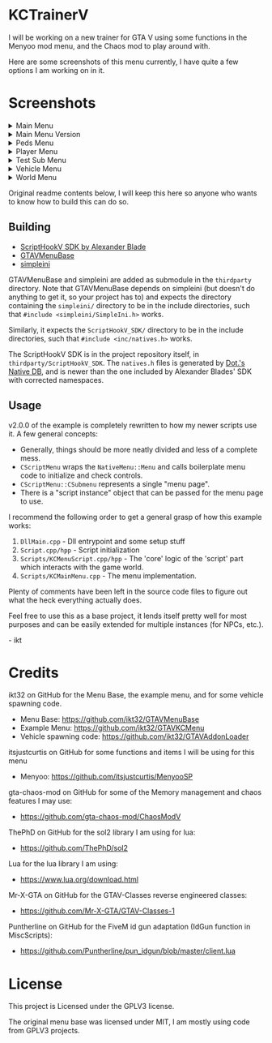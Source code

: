 # KCTrainerV
I will be working on a new trainer for GTA V using some functions in the Menyoo mod menu, and the Chaos mod to play around with.

Here are some screenshots of this menu currently, I have quite a few options I am working on in it.

# Screenshots
<details>
<summary> Main Menu </summary>
<img src=screenshots/Main_Menu.jpg?raw=true>
</details>

<details>
<summary> Main Menu Version </summary>
<img src=screenshots/Main_Menu_Version.jpg?raw=true>
</details>

<details>
<summary> Peds Menu </summary>
<img src=screenshots/Peds_Menu.jpg?raw=true>
</details>

<details>
<summary> Player Menu </summary>
<img src=screenshots/Player_Menu.jpg?raw=true>
</details>

<details>
<summary> Test Sub Menu </summary>
<img src=screenshots/Test_Sub_Menu.jpg?raw=true>
</details>

<details>
<summary> Vehicle Menu </summary>
<img src=screenshots/Vehicle_Menu.jpg?raw=true>
</details>

<details>
<summary> World Menu </summary>
<img src=screenshots/World_Menu.jpg?raw=true>
</details>

Original readme contents below, I will keep this here so anyone who wants to know how to build this can do so.

## Building

* [ScriptHookV SDK by Alexander Blade](http://www.dev-c.com/gtav/scripthookv/)
* [GTAVMenuBase](https://github.com/E66666666/GTAVMenuBase)
* [simpleini](https://github.com/brofield/simpleini)

GTAVMenuBase and simpleini are added as submodule in the `thirdparty` directory.
Note that GTAVMenuBase depends on simpleini (but doesn't do anything to get it, so your project has to)
and expects the directory containing the `simpleini/` directory to be in the include directories,
such that `#include <simpleini/SimpleIni.h>` works.

Similarly, it expects the `ScriptHookV_SDK/` directory to be in the include directories,
such that `#include <inc/natives.h>` works.

The ScriptHookV SDK is in the project repository itself, in `thirdparty/ScriptHookV_SDK`.
The `natives.h` files is generated by [Dot.'s Native DB](https://nativedb.dotindustries.dev/natives),
and is newer than the one included by Alexander Blades' SDK with corrected namespaces.

## Usage

v2.0.0 of the example is completely rewritten to how my newer scripts use it. A few general concepts:

* Generally, things should be more neatly divided and less of a complete mess.
* `CScriptMenu` wraps the `NativeMenu::Menu` and calls boilerplate menu code to initialize and check controls.
* `CScriptMenu::CSubmenu` represents a single "menu page".
* There is a "script instance" object that can be passed for the menu page to use.

I recommend the following order to get a general grasp of how this example works:

1. `DllMain.cpp` - Dll entrypoint and some setup stuff
2. `Script.cpp/hpp` - Script initialization
3. `Scripts/KCMenuScript.cpp/hpp` - The 'core' logic of the 'script' part which interacts with the game world.
4. `Scripts/KCMainMenu.cpp` - The menu implementation.

Plenty of comments have been left in the source code files to figure out what the heck everything actually does.

Feel free to use this as a base project, it lends itself pretty well for most purposes and can be easily
extended for multiple instances (for NPCs, etc.).

\- ikt

# Credits
ikt32 on GitHub for the Menu Base, the example menu, and for some vehicle spawning code.
* Menu Base: https://github.com/ikt32/GTAVMenuBase
* Example Menu: https://github.com/ikt32/GTAVKCMenu
* Vehicle spawning code: https://github.com/ikt32/GTAVAddonLoader

itsjustcurtis on GitHub for some functions and items I will be using for this menu
* Menyoo: https://github.com/itsjustcurtis/MenyooSP

gta-chaos-mod on GitHub for some of the Memory management and chaos features I may use:
* https://github.com/gta-chaos-mod/ChaosModV

ThePhD on GitHub for the sol2 library I am using for lua: 
* https://github.com/ThePhD/sol2

Lua for the lua library I am using:
* https://www.lua.org/download.html

Mr-X-GTA on GitHub for the GTAV-Classes reverse engineered classes:
* https://github.com/Mr-X-GTA/GTAV-Classes-1

Puntherline on GitHub for the FiveM id gun adaptation (IdGun function in MiscScripts): 
* https://github.com/Puntherline/pun_idgun/blob/master/client.lua

# License
This project is Licensed under the GPLV3 license.

The original menu base was licensed under MIT, I am mostly using code from GPLV3 projects.